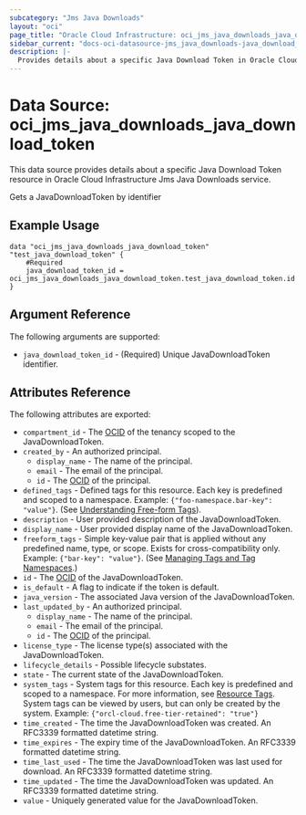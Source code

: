 ```yaml
---
subcategory: "Jms Java Downloads"
layout: "oci"
page_title: "Oracle Cloud Infrastructure: oci_jms_java_downloads_java_download_token"
sidebar_current: "docs-oci-datasource-jms_java_downloads-java_download_token"
description: |-
  Provides details about a specific Java Download Token in Oracle Cloud Infrastructure Jms Java Downloads service
---
```


# Data Source: oci_jms_java_downloads_java_download_token
This data source provides details about a specific Java Download Token resource in Oracle Cloud Infrastructure Jms Java Downloads service.

Gets a JavaDownloadToken by identifier

## Example Usage

```hcl
data "oci_jms_java_downloads_java_download_token" "test_java_download_token" {
	#Required
	java_download_token_id = oci_jms_java_downloads_java_download_token.test_java_download_token.id
}
```

## Argument Reference

The following arguments are supported:

* `java_download_token_id` - (Required) Unique JavaDownloadToken identifier.


## Attributes Reference

The following attributes are exported:

* `compartment_id` - The [OCID](https://docs.cloud.oracle.com/iaas/Content/General/Concepts/identifiers.htm) of the tenancy scoped to the JavaDownloadToken. 
* `created_by` - An authorized principal.
	* `display_name` - The name of the principal.
	* `email` - The email of the principal.
	* `id` - The [OCID](https://docs.cloud.oracle.com/iaas/Content/General/Concepts/identifiers.htm) of the principal.
* `defined_tags` - Defined tags for this resource. Each key is predefined and scoped to a namespace. Example: `{"foo-namespace.bar-key": "value"}`. (See [Understanding Free-form Tags](https://docs.cloud.oracle.com/iaas/Content/Tagging/Tasks/managingtagsandtagnamespaces.htm)). 
* `description` - User provided description of the JavaDownloadToken.
* `display_name` - User provided display name of the JavaDownloadToken.
* `freeform_tags` - Simple key-value pair that is applied without any predefined name, type, or scope. Exists for cross-compatibility only. Example: `{"bar-key": "value"}`. (See [Managing Tags and Tag Namespaces](https://docs.cloud.oracle.com/iaas/Content/Tagging/Concepts/understandingfreeformtags.htm).) 
* `id` - The [OCID](https://docs.cloud.oracle.com/iaas/Content/General/Concepts/identifiers.htm) of the JavaDownloadToken. 
* `is_default` - A flag to indicate if the token is default.
* `java_version` - The associated Java version of the JavaDownloadToken.
* `last_updated_by` - An authorized principal.
	* `display_name` - The name of the principal.
	* `email` - The email of the principal.
	* `id` - The [OCID](https://docs.cloud.oracle.com/iaas/Content/General/Concepts/identifiers.htm) of the principal.
* `license_type` - The license type(s) associated with the JavaDownloadToken.
* `lifecycle_details` - Possible lifecycle substates.
* `state` - The current state of the JavaDownloadToken.
* `system_tags` - System tags for this resource. Each key is predefined and scoped to a namespace. For more information, see [Resource Tags](https://docs.cloud.oracle.com/iaas/Content/General/Concepts/resourcetags.htm). System tags can be viewed by users, but can only be created by the system.  Example: `{"orcl-cloud.free-tier-retained": "true"}` 
* `time_created` - The time the JavaDownloadToken was created. An RFC3339 formatted datetime string.
* `time_expires` - The expiry time of the JavaDownloadToken. An RFC3339 formatted datetime string.
* `time_last_used` - The time the JavaDownloadToken was last used for download. An RFC3339 formatted datetime string.
* `time_updated` - The time the JavaDownloadToken was updated. An RFC3339 formatted datetime string.
* `value` - Uniquely generated value for the JavaDownloadToken.

